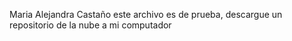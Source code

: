 Maria Alejandra Castaño
este archivo es de prueba, descargue un repositorio de la nube a mi computador

